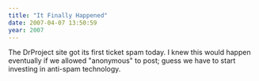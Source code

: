 ```yaml
---
title: "It Finally Happened"
date: 2007-04-07 13:50:59
year: 2007
---
```

The DrProject site got its first ticket spam today.  I knew this would happen eventually if we allowed "anonymous" to post; guess we have to start investing in anti-spam technology.
